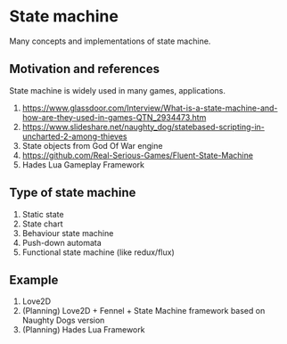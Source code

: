 # State machine
Many concepts and implementations of state machine.

## Motivation and references
State machine is widely used in many games, applications.

1. https://www.glassdoor.com/Interview/What-is-a-state-machine-and-how-are-they-used-in-games-QTN_2934473.htm
2. https://www.slideshare.net/naughty_dog/statebased-scripting-in-uncharted-2-among-thieves
3. State objects from God Of War engine
4. https://github.com/Real-Serious-Games/Fluent-State-Machine
5. Hades Lua Gameplay Framework

## Type of state machine

1. Static state
2. State chart
3. Behaviour state machine
4. Push-down automata
5. Functional state machine (like redux/flux)

## Example

1. Love2D
2. (Planning) Love2D + Fennel + State Machine framework based on Naughty Dogs version
3. (Planning) Hades Lua Framework
